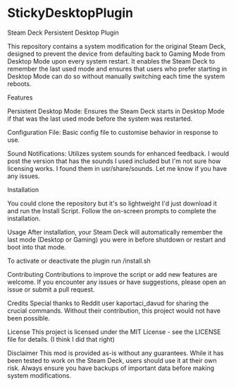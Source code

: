 # StickyDesktopPlugin

Steam Deck Persistent Desktop Plugin

This repository contains a system modification for the original Steam Deck, designed to prevent the device from defaulting back to Gaming Mode from Desktop Mode upon every system restart. It enables the Steam Deck to remember the last used mode and ensures that users who prefer starting in Desktop Mode can do so without manually switching each time the system reboots.


Features

Persistent Desktop Mode: Ensures the Steam Deck starts in Desktop Mode if that was the last used mode before the system was restarted.

Configuration File: Basic config file to customise behavior in response to use.

Sound Notifications: Utilizes system sounds for enhanced feedback. I would post the version that has the sounds I used included but I'm not sure how licensing works. I found them in usr/share/sounds. Let me know if you have any issues.


Installation

You could clone the repository but it's so lightweight I'd just download it and run the Install Script.
Follow the on-screen prompts to complete the installation.

Usage
After installation, your Steam Deck will automatically remember the last mode (Desktop or Gaming) you were in before shutdown or restart and boot into that mode.

To activate or deactivate the plugin run /install.sh


Contributing
Contributions to improve the script or add new features are welcome. If you encounter any issues or have suggestions, please open an issue or submit a pull request.

Credits
Special thanks to Reddit user kaportaci_davud for sharing the crucial commands. Without their contribution, this project would not have been possible.

License
This project is licensed under the MIT License - see the LICENSE file for details. (I think I did that right)

Disclaimer
This mod is provided as-is without any guarantees. While it has been tested to work on the Steam Deck, users should use it at their own risk. Always ensure you have backups of important data before making system modifications.
